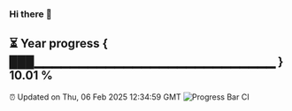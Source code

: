 ### Hi there 👋
⏳ Year progress { ███▁▁▁▁▁▁▁▁▁▁▁▁▁▁▁▁▁▁▁▁▁▁▁▁▁▁▁ } 10.01 %
---
⏰ Updated on Thu, 06 Feb 2025 12:34:59 GMT
![Progress Bar CI](https://github.com/liununu/liununu/workflows/Progress%20Bar%20CI/badge.svg)
